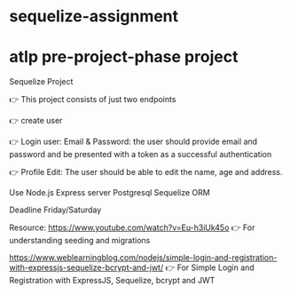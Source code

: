 # sequelize-assignment
# atlp pre-project-phase project

Sequelize Project

👉  This project consists of just two endpoints

👉  create user

👉  Login user: Email & Password: the user should provide email and password and be presented with a token as a successful  authentication

👉  Profile Edit: The user should be able to edit the name, age and address.

Use
Node.js
Express server
Postgresql
Sequelize ORM

Deadline Friday/Saturday

Resource: https://www.youtube.com/watch?v=Eu-h3iUk45o  👉 For understanding seeding and migrations

https://www.weblearningblog.com/nodejs/simple-login-and-registration-with-expressjs-sequelize-bcrypt-and-jwt/
 👉 For Simple Login and Registration with ExpressJS, Sequelize, bcrypt and JWT

